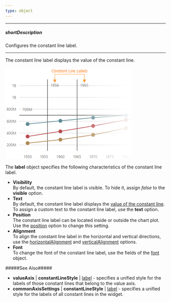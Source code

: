 ```yaml
---
type: object
---
```

---
##### shortDescription
Configures the constant line label.

---
The constant line label displays the value of the constant line.

![DevExtreme HTML5 Charts ConstantLine ConstantLineLabel](/images/ChartJS/visual_elements/constant_line_labels.png)

The **label** object specifies the following characteristics of the constant line label.

* **Visibility**    
By default, the constant line label is visible. To hide it, assign *false* to the **visible** option.
* **Text**      
By default, the constant line label displays the [value of the constant line](/api-reference/20%20Data%20Visualization%20Widgets/10%20dxChart/1%20Configuration/valueAxis/constantLines/value.md '/Documentation/ApiReference/Data_Visualization_Widgets/dxChart/Configuration/valueAxis/constantLines/#value'). To assign a custom text to the constant line label, use the **text** option.
* **Position**      
The constant line label can be located inside or outside the chart plot. Use the [position](/api-reference/20%20Data%20Visualization%20Widgets/10%20dxChart/1%20Configuration/commonAxisSettings/constantLineStyle/label/position.md '/Documentation/ApiReference/Data_Visualization_Widgets/dxChart/Configuration/valueAxis/constantLines/label/#position') option to change this setting.
* **Alignment**     
To align the constant line label in the horizontal and vertical directions, use the [horizontalAlignment](/api-reference/20%20Data%20Visualization%20Widgets/10%20dxChart/1%20Configuration/valueAxis/constantLineStyle/label/horizontalAlignment.md '/Documentation/ApiReference/Data_Visualization_Widgets/dxChart/Configuration/valueAxis/constantLines/label/#horizontalAlignment') and [verticalAlignment](/api-reference/20%20Data%20Visualization%20Widgets/10%20dxChart/1%20Configuration/valueAxis/constantLineStyle/label/verticalAlignment.md '/Documentation/ApiReference/Data_Visualization_Widgets/dxChart/Configuration/valueAxis/constantLines/label/#verticalAlignment') options.
* **Font**      
To change the font of the constant line label, use the fields of the [font](/api-reference/20%20Data%20Visualization%20Widgets/10%20dxChart/1%20Configuration/commonAxisSettings/constantLineStyle/label/font '/Documentation/ApiReference/Data_Visualization_Widgets/dxChart/Configuration/valueAxis/constantLines/label/font/') object.

#####See Also#####
- **valueAxis** | **constantLineStyle** | [label](/api-reference/20%20Data%20Visualization%20Widgets/10%20dxChart/1%20Configuration/valueAxis/constantLineStyle/label '/Documentation/ApiReference/Data_Visualization_Widgets/dxChart/Configuration/valueAxis/constantLineStyle/label/') - specifies a unified style for the labels of those constant lines that belong to the value axis.
- **commonAxisSettings** | **constantLineStyle** | [label](/api-reference/20%20Data%20Visualization%20Widgets/10%20dxChart/1%20Configuration/commonAxisSettings/constantLineStyle/label '/Documentation/ApiReference/Data_Visualization_Widgets/dxChart/Configuration/commonAxisSettings/constantLineStyle/label/') - specifies a unified style for the labels of all constant lines in the widget.